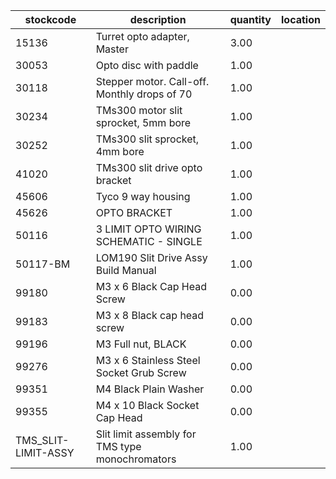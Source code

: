 |stockcode|description|quantity|location|
|---------|-----------|--------|--------|
|15136|Turret opto adapter, Master|3.00||
|30053|Opto disc with paddle|1.00||
|30118|Stepper motor.  Call-off.  Monthly drops of 70|1.00||
|30234|TMs300 motor slit sprocket, 5mm bore|1.00||
|30252|TMs300 slit sprocket, 4mm bore|1.00||
|41020|TMs300 slit drive opto bracket|1.00||
|45606|Tyco 9 way housing|1.00||
|45626|OPTO BRACKET|1.00||
|50116|3 LIMIT OPTO WIRING SCHEMATIC - SINGLE|1.00||
|50117-BM|LOM190 Slit Drive Assy Build Manual|1.00||
|99180|M3 x 6 Black Cap Head Screw|0.00||
|99183|M3 x 8 Black cap head screw|0.00||
|99196|M3 Full nut, BLACK|0.00||
|99276|M3 x 6 Stainless Steel Socket Grub Screw|0.00||
|99351|M4 Black Plain Washer|0.00||
|99355|M4 x 10 Black Socket Cap Head|0.00||
|TMS_SLIT-LIMIT-ASSY|Slit limit assembly for TMS type monochromators|1.00||
